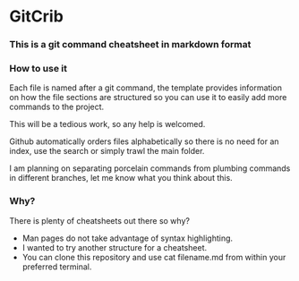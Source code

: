 # GitCrib

### This is a git command cheatsheet in markdown format

### How to use it
Each file is named after a git command, the template provides information on how the file sections are structured so you can use it to easily add more commands to the project. 

This will be a tedious work, so any help is welcomed.

Github automatically orders files alphabetically so there is no need for an index, use the search or simply trawl the main folder.

I am planning on separating porcelain commands from plumbing commands in different branches, let me know what you think about this.

### Why?
There is plenty of cheatsheets out there so why?

* Man pages do not take advantage of syntax highlighting.
* I wanted to try another structure for a cheatsheet.
* You can clone this repository and use cat filename.md from within your preferred terminal.
